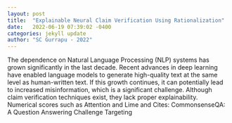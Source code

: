 ```yaml
---
layout: post
title:  "Explainable Neural Claim Verification Using Rationalization"
date:   2022-06-19 07:39:02 -0400
categories: jekyll update
author: "SC Gurrapu - 2022"
---
```

The dependence on Natural Language Processing (NLP) systems has grown significantly in the last decade. Recent advances in deep learning have enabled language models to generate high-quality text at the same level as human-written text. If this growth continues, it can potentially lead to increased misinformation, which is a significant challenge. Although claim verification techniques exist, they lack proper explainability. Numerical scores such as Attention and Lime and  Cites: CommonsenseQA: A Question Answering Challenge Targeting